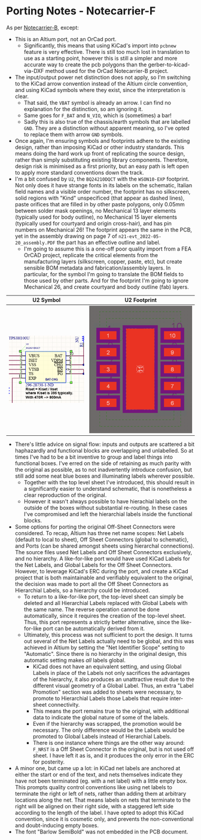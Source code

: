 # Porting Notes - Notecarrier-F

As per [Notecarrier-B](../../../Notecarrier-B/KiCad_format/documentation/PortingNotes.md), except:

- This is an Altium port, not an OrCad port.
  - Significantly, this means that using KiCad's import into `pcbnew` feature is very effective. There is still too much lost in translation to use as a starting point, however this is still a simpler and more accurate way to create the pcb polygons than the gerber-to-kicad-via-DXF method used for the OrCad Notecarrier-B project.
- The input/output power net distinction does not apply, so I'm switching to the KiCad arrow convention instead of the Altium circle convention, and using KiCad symbols where they exist, since the interpretation is clear.
	- That said, the `VBAT` symbol is already an arrow. I can find no explanation for the distinction, so am ignoring it.
	- Same goes for `F_BAT` and `N_VIO`, which is (sometimes) a bar!
	- Sadly this is also true of the chassis/earth symbols that are labelled `GND`. They are a distinction without apparent meaning, so I've opted to replace them with arrow `GND` symbols.
- Once again, I'm ensuring symbols and footprints adhere to the existing design, rather than imposing KiCad or other industry standards. This means doing the hard work up front of replicating the source design, rather than simply substituting existing library components. Therefore, design risk is minimised as a first priority, but an easy path is left open to apply more standard conventions down the track.
- I'm a bit confused by `U2`, the `BQ24210DQCT` with the `WSON10-EXP` footprint. Not only does it have strange fonts in its labels on the schematic, Italian field names and a visible order number, the footprint has no silkscreen, solid regions with "Kind" unspecificed (that appear as dashed lines), paste orifices that are filled in by other paste polygons, only 0.05mm between solder mask openings, no Mechanical 13 layer elements (typically used for body outline), no Mechanical 15 layer elements (typically used for courtyard and origin cross-hair), and has pin numbers on Mechanical 26! The footprint appears the same in the PCB, yet in the assembly drawing on page 7 of `n21-evt_2022-05-20_assembly.PDF` the part has an effective outline and label.
  - I'm going to assume this is a one-off poor quality import from a FEA OrCAD project, replicate the critical elements from the manufacturing layers (silkscreen, copper, paste, etc), but create sensible BOM metadata and fabrication/assembly layers. In particular, for the symbol I'm going to translate the BOM fields to those used by other parts. And for the footprint I'm going to ignore Mechanical 26, and create courtyard and body outline (fab) layers.

| U2 Symbol | U2 Footprint |
| --------- | ------------ |
| ![U2 Symbol](U2-Symbol.png) | ![U2 Footprint](U2-Footprint.png) |

- There's little advice on signal flow: inputs and outputs are scattered a bit haphazardly and functional blocks are overlapping and unlabelled. So at times I've had to be a bit inventive to group and label things into functional boxes. I've erred on the side of retaining as much parity with the original as possible, as to not inadvertently introduce confusion, but still add some neat blue boxes and illuminating labels wherever possible.
	- Together with the top level sheet I've introduced, this should result in a significantly easier to understand schematic, that is nonetheless a clear reproduction of the original.
	- However it wasn't always possible to have hierachial labels on the outside of the boxes without substantial re-routing. In these cases I've compromised and left the hierarchial labels inside the functional blocks.
- Some options for porting the original Off-Sheet Connectors were considered. To recap, Altium has three net name scopes: Net Labels (default to local to sheet), Off Sheet Connectors (global to schematic), and Ports (can be shared amongst sheets using hierarchal connections). The source files used Net Labels and Off Sheet Connectors exclusively, and no hierarchy. A like-for-like port would have used KiCad Labels for the Net Labels, and Global Labels for the Off Sheet Connectors. However, to leverage KiCad's ERC during the port, and create a KiCad project that is both maintainable and verifiably equivalent to the original, the decision was made to port all the Off Sheet Connectors as Hierarchial Labels, so a hierarchy could be introduced.
	- To return to a like-for-like port, the top-level sheet can simply be deleted and all Hierarchial Labels replaced with Global Labels with the same name. The reverse operation cannot be done automatically, since it requires the creation of the top-level sheet. Thus, this port represents a strictly better alternative, since the like-for-like port can be automatically derived from it.
	- Ultimately, this process was not sufficient to port the design. It turns out several of the Net Labels actually need to be global, and this was achieved in Altium by setting the "Net Identifier Scope" setting to "Automatic". Since there is no hierarchy in the original design, this automatic setting makes *all* labels global.
		- KiCad does not have an equivalent setting, and using Global Labels in place of the Labels not only sacrifices the advantages of the hierarchy, it also produces an unattractive result due to the different visual geometry of a Global Label. Thus, an extra "Label Promotion" section was added to sheets were necessary, to promote to Hierarchial Labels those Labels that require inter-sheet connectivity.
		- This means the port remains true to the original, with additional data to indicate the global nature of some of the labels.
		- Even if the hierarchy was scrapped, the promotion would be necessary. The only difference would be the Labels would be promoted to Global Labels instead of Hierarchial Labels.
		- There is one instance where things are the other way around: `F_NRST` is a Off Sheet Connector in the original, but is not used off sheet. I have left it as is, and it produces the only error in the ERC for posterity.
- A minor one, but came up a lot: in KiCad net labels are anchored at either the start or end of the text, and nets themselves indicate they have not been terminated (eg. with a net label) with a little empty box. This prompts quality control conventions like using net labels to terminate the right or left of nets, rather than adding them at arbitrary locations along the net. That means labels on nets that terminate to the right will be aligned on their right side, with a staggered left side according to the length of the label. I have opted to adopt this KiCad convention, since it is cosmetic only, and prevents the non-conventional and doubt-inducing empty boxes.
- The font "Barlow SemiBold" was not embedded in the PCB document.